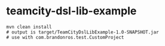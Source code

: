 # teamcity-dsl-lib-example

```shell
mvn clean install
# output is target/TeamCityDslLibExample-1.0-SNAPSHOT.jar
# use with com.brandonros.test.CustomProject
```
